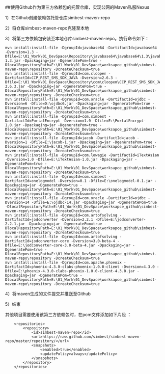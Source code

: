 ##使用Github作为第三方依赖包的托管仓库，实现公网的Maven私服Nexus

  1）在Github创建依赖包托管仓库simbest-maven-repo
  
  2）将仓库simbest-maven-repo克隆至本地
	 
  3）将第三方依赖包安装至本地仓库simbest-maven-repo，执行命令如下：

    mvn install:install-file -DgroupId=javabase64 -DartifactId=javabase64 -Dversion=1.3 -Dfile=E:\01_Work\01_DevSpace\Repository\javabase64\javabase64\1.3\javabase64-1.3.jar -Dpackaging=jar -DgeneratePom=true -DlocalRepositoryPath=E:\01_Work\01_DevSpace\worksapce_github\simbest-maven-repo\repository -DcreateChecksum=true
	mvn install:install-file -DgroupId=com.cloopen -DartifactId=CCP_REST_SMS_SDK_JAVA -Dversion=2.6.3 -Dfile=E:\01_Work\01_DevSpace\Repository\com\cloopen\CCP_REST_SMS_SDK_JAVA\2.6.3\CCP_REST_SMS_SDK_JAVA-2.6.3.jar -Dpackaging=jar -DgeneratePom=true -DlocalRepositoryPath=E:\01_Work\01_DevSpace\worksapce_github\simbest-maven-repo\repository -DcreateChecksum=true
	mvn install:install-file -DgroupId=com.oracle -DartifactId=ojdbc -Dversion=6 -Dfile=D:\ojdbc6.jar -Dpackaging=jar -DgeneratePom=true -DlocalRepositoryPath=E:\01_Work\01_DevSpace\worksapce_github\simbest-maven-repo\repository -DcreateChecksum=true
	mvn install:install-file -DgroupId=com.simbest -DartifactId=PortalEncrypt -Dversion=1.0 -Dfile=E:\PortalEncrypt-1.0.jar -Dpackaging=jar -DgeneratePom=true -DlocalRepositoryPath=E:\01_Work\01_DevSpace\worksapce_github\simbest-maven-repo\repository -DcreateChecksum=true
	mvn install:install-file -DgroupId=jacob -DartifactId=jacob -Dversion=1 -Dfile=E:\jacob-1.jar -Dpackaging=jar -DgeneratePom=true -DlocalRepositoryPath=E:\01_Work\01_DevSpace\worksapce_github\simbest-maven-repo\repository -DcreateChecksum=true
	mvn install:install-file -DgroupId=com.lowagie -DartifactId=iTextAsian -Dversion=1.0 -Dfile=E:\iTextAsian-1.0.jar -Dpackaging=jar -DgeneratePom=true -DlocalRepositoryPath=E:\01_Work\01_DevSpace\worksapce_github\simbest-maven-repo\repository -DcreateChecksum=true
	mvn install:install-file -DgroupId=com.simbest -DartifactId=onelogmodel -Dversion=0.1 -Dfile=E:\onelogmodel-0.1.jar -Dpackaging=jar -DgeneratePom=true -DlocalRepositoryPath=E:\01_Work\01_DevSpace\worksapce_github\simbest-maven-repo\repository -DcreateChecksum=true
	mvn install:install-file -DgroupId=com.oracle -DartifactId=ojdbc -Dversion=14 -Dfile=E:\ojdbc-14.jar -Dpackaging=jar -DgeneratePom=true -DlocalRepositoryPath=E:\01_Work\01_DevSpace\worksapce_github\simbest-maven-repo\repository -DcreateChecksum=true
	mvn install:install-file -DgroupId=com.artofsolving -DartifactId=jodconverter -Dversion=2.2.1 -Dfile=E:\jodconverter-2.2.1.jar -Dpackaging=jar -DgeneratePom=true -DlocalRepositoryPath=E:\01_Work\01_DevSpace\worksapce_github\simbest-maven-repo\repository -DcreateChecksum=true
	mvn install:install-file -DgroupId=com.artofsolving -DartifactId=jodconverter-core -Dversion=3.0-beta-4 -Dfile=E:\jodconverter-core-3.0-beta-4.jar -Dpackaging=jar -DgeneratePom=true -DlocalRepositoryPath=E:\01_Work\01_DevSpace\worksapce_github\simbest-maven-repo\repository -DcreateChecksum=true
	mvn install:install-file -DgroupId=com.apache.phoenix -DartifactId=phoenix-4.3.0-clabs-phoenix-1.0.0-client -Dversion=4.3.0 -Dfile=E:\phoenix-4.3.0-clabs-phoenix-1.0.0-client-4.3.0.jar -Dpackaging=jar -DgeneratePom=true -DlocalRepositoryPath=E:\01_Work\01_DevSpace\worksapce_github\simbest-maven-repo\repository -DcreateChecksum=true	

  4）将maven生成的文件提交并推送至Github
  
  5）结束


其他项目需要使用该第三方依赖包时，在pom文件添加如下片段	：			
		
        <repositories>
			<repository>
				<id>simbest-maven-repo</id>
				<url>https://raw.github.com/simbest/simbest-maven-repo/master/repository/</url>
				<snapshots>
					<enabled>true</enabled>
					<updatePolicy>always</updatePolicy>
				</snapshots>
			</repository>
		</repositories>	